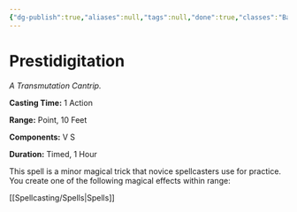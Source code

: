 ```yaml
---
{"dg-publish":true,"aliases":null,"tags":null,"done":true,"classes":"Bard, Sorcerer, Warlock, Wizard, Artificer,","spellLevel":0,"school":"Transmutation","source":"PHB","permalink":"/spells/prestidigitation/","dgHomeLink":false,"dgPassFrontmatter":true}
---
```


# Prestidigitation
*A Transmutation Cantrip.*

**Casting Time:** 1 Action

**Range:** Point, 10 Feet

**Components:** V S 

**Duration:** Timed, 1 Hour

This spell is a minor magical trick that novice spellcasters use for practice. You create one of the following magical effects within range:

[[Spellcasting/Spells|Spells]]